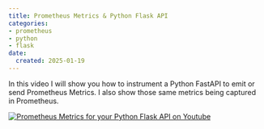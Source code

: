 ```yaml
---
title: Prometheus Metrics & Python Flask API
categories:
- prometheus
- python
- flask
date:
  created: 2025-01-19
---
```


In this video I will show you how to instrument a Python FastAPI to emit or send Prometheus Metrics. I also show those same metrics being captured in Prometheus.

<!-- more -->

[![Prometheus Metrics for your Python Flask API on Youtube](https://img.youtube.com/vi/WWzl53ObYvo/0.jpg)](https://www.youtube.com/watch?v=WWzl53ObYvo)